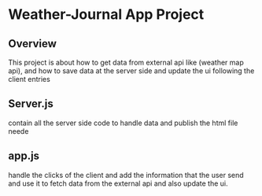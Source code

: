 # Weather-Journal App Project

## Overview

This project is about how to get data from external api like (weather map api), and how to save data at the server side and update the ui following the client entries

## Server.js

contain all the server side code to handle data and publish the html file neede

## app.js

handle the clicks of the client and add the information that the user send and use it to fetch data from the external api and also update the ui.
